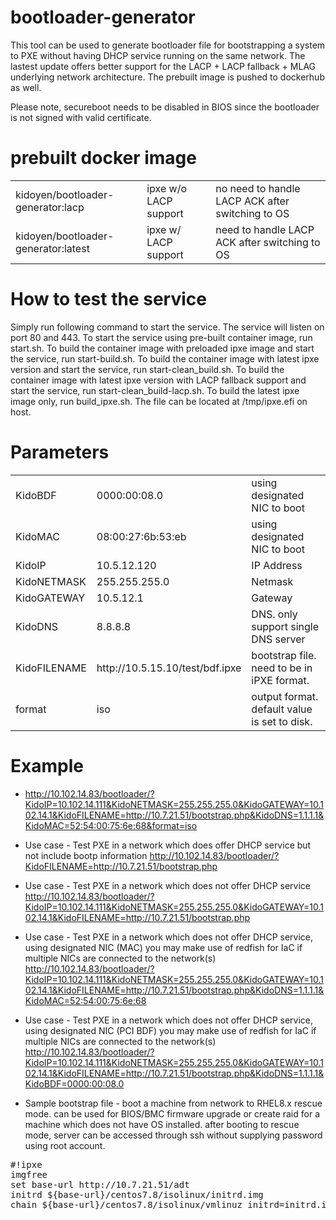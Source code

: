 # bootloader-generator
This tool can be used to generate bootloader file for bootstrapping a system to PXE without having DHCP service running on the same network.
The lastest update offers better support for the LACP + LACP fallback + MLAG underlying network architecture.
The prebuilt image is pushed to dockerhub as well. 

Please note, secureboot needs to be disabled in BIOS since the bootloader is not signed with valid certificate.

# prebuilt docker image
<table>
  <tr><td>kidoyen/bootloader-generator:lacp</td><td>ipxe w/o LACP support</td><td>no need to handle LACP ACK after switching to OS</td></tr>
  <tr><td>kidoyen/bootloader-generator:latest</td><td>ipxe w/ LACP support</td><td>need to handle LACP ACK after switching to OS</td></tr>
</table>

# How to test the service
Simply run following command to start the service. The service will listen on port 80 and 443.
To start the service using pre-built container image, run start.sh.
To build the container image with preloaded ipxe image and start the service, run start-build.sh.
To build the container image with latest ipxe version and start the service, run start-clean_build.sh.
To build the container image with latest ipxe version with LACP fallback support and start the service, run start-clean_build-lacp.sh.
To build the latest ipxe image only, run build_ipxe.sh. The file can be located at /tmp/ipxe.efi on host.

# Parameters

<table>
  <tr><td>KidoBDF</td><td>0000:00:08.0</td><td>using designated NIC to boot</td></tr>
  <tr><td>KidoMAC</td><td>08:00:27:6b:53:eb</td><td>using designated NIC to boot</td></tr>
  <tr><td>KidoIP</td><td>10.5.12.120</td><td>IP Address</td></tr>
  <tr><td>KidoNETMASK</td><td>255.255.255.0</td><td>Netmask</td></tr>
  <tr><td>KidoGATEWAY</td><td>10.5.12.1</td><td>Gateway</td></tr>
  <tr><td>KidoDNS</td><td>8.8.8.8</td><td>DNS. only support single DNS server</td></tr>
  <tr><td>KidoFILENAME</td><td>http://10.5.15.10/test/bdf.ipxe</td><td>bootstrap file. need to be in iPXE format.</td></tr>
  <tr><td>format</td><td>iso</td><td>output format. default value is set to disk.</td></tr>
</table>
  
# Example
* http://10.102.14.83/bootloader/?KidoIP=10.102.14.111&KidoNETMASK=255.255.255.0&KidoGATEWAY=10.102.14.1&KidoFILENAME=http://10.7.21.51/bootstrap.php&KidoDNS=1.1.1.1&KidoMAC=52:54:00:75:6e:68&format=iso

* Use case - Test PXE in a network which does offer DHCP service but not include bootp information
http://10.102.14.83/bootloader/?KidoFILENAME=http://10.7.21.51/bootstrap.php

* Use case - Test PXE in a network which does not offer DHCP service 
http://10.102.14.83/bootloader/?KidoIP=10.102.14.111&KidoNETMASK=255.255.255.0&KidoGATEWAY=10.102.14.1&KidoFILENAME=http://10.7.21.51/bootstrap.php

* Use case - Test PXE  in a network which does not offer DHCP service, using designated NIC (MAC)
you may make use of redfish for IaC if multiple NICs are connected to the network(s)
http://10.102.14.83/bootloader/?KidoIP=10.102.14.111&KidoNETMASK=255.255.255.0&KidoGATEWAY=10.102.14.1&KidoFILENAME=http://10.7.21.51/bootstrap.php&KidoDNS=1.1.1.1&KidoMAC=52:54:00:75:6e:68

* Use case - Test PXE  in a network which does not offer DHCP service, using designated NIC (PCI BDF)
you may make use of redfish for IaC if multiple NICs are connected to the network(s)
http://10.102.14.83/bootloader/?KidoIP=10.102.14.111&KidoNETMASK=255.255.255.0&KidoGATEWAY=10.102.14.1&KidoFILENAME=http://10.7.21.51/bootstrap.php&KidoDNS=1.1.1.1&KidoBDF=0000:00:08.0

* Sample bootstrap file - boot a machine from network to RHEL8.x rescue mode.
can be used for BIOS/BMC firmware upgrade or create raid for a machine which does not have OS installed.
after booting to rescue mode, server can be accessed through ssh without supplying password using root account.
<pre>#!ipxe
imgfree
set base-url http://10.7.21.51/adt
initrd ${base-url}/centos7.8/isolinux/initrd.img
chain ${base-url}/centos7.8/isolinux/vmlinuz initrd=initrd.img ro rescue inst.sshd ksdevice=${mac} ip=${ip}::${gateway}:${netmask}:::none:: nameserver=8.8.8.8 nameserver=8.8.4.4 inst.stage2=${base-url}/centos7.8/
</pre>

